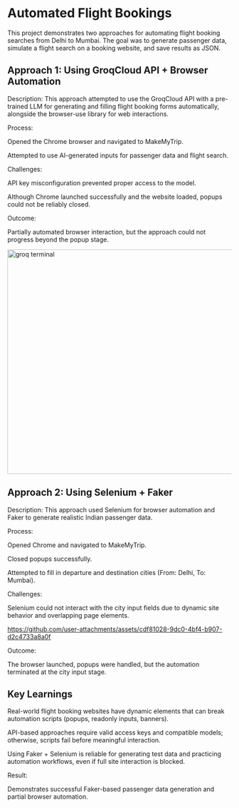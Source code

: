 # Automated Flight Bookings
This project demonstrates two approaches for automating flight booking searches from Delhi to Mumbai. The goal was to generate passenger data, simulate a flight search on a booking website, and save results as JSON.

## Approach 1: Using GroqCloud API + Browser Automation

Description:
This approach attempted to use the GroqCloud API with a pre-trained LLM for generating and filling flight booking forms automatically, alongside the browser-use library for web interactions.

Process:

Opened the Chrome browser and navigated to MakeMyTrip.

Attempted to use AI-generated inputs for passenger data and flight search.

Challenges:

API key misconfiguration prevented proper access to the model.

Although Chrome launched successfully and the website loaded, popups could not be reliably closed.

Outcome:

Partially automated browser interaction, but the approach could not progress beyond the popup stage.

<img width="960" height="504" alt="groq terminal" src="https://github.com/user-attachments/assets/96912edc-abe5-48e1-b657-d0d5c47cb440" />


## Approach 2: Using Selenium + Faker

Description:
This approach used Selenium for browser automation and Faker to generate realistic Indian passenger data.

Process:

Opened Chrome and navigated to MakeMyTrip.

Closed popups successfully.

Attempted to fill in departure and destination cities (From: Delhi, To: Mumbai).

Challenges:

Selenium could not interact with the city input fields due to dynamic site behavior and overlapping page elements.

https://github.com/user-attachments/assets/cdf81028-9dc0-4bf4-b907-d2c4733a8a0f

Outcome:

The browser launched, popups were handled, but the automation terminated at the city input stage.

## Key Learnings

Real-world flight booking websites have dynamic elements that can break automation scripts (popups, readonly inputs, banners).

API-based approaches require valid access keys and compatible models; otherwise, scripts fail before meaningful interaction.

Using Faker + Selenium is reliable for generating test data and practicing automation workflows, even if full site interaction is blocked.

Result:

Demonstrates successful Faker-based passenger data generation and partial browser automation.
